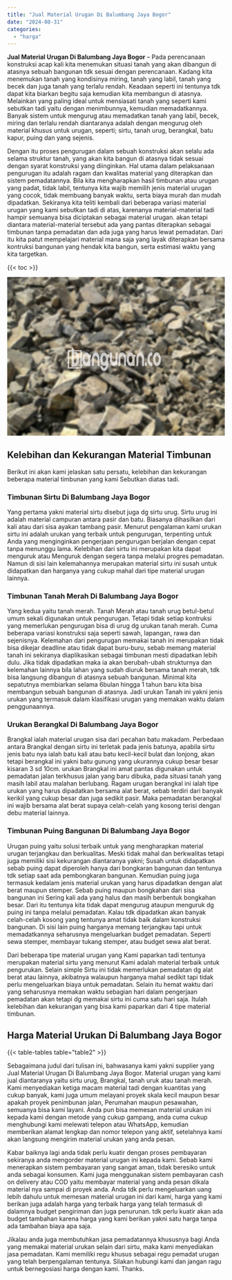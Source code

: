 ```yaml
---
title: "Jual Material Urugan Di Balumbang Jaya Bogor"
date: "2024-08-31"
categories: 
  - "harga"
---
```


**Jual Material Urugan Di Balumbang Jaya Bogor** – Pada perencanaan konstruksi acap kali kita menemukan situasi tanah yang akan dibangun di atasnya sebuah bangunan tdk sesuai dengan perencanaan. Kadang kita menemukan tanah yang kondisinya miring, tanah yang labil, tanah yang becek dan juga tanah yang terlalu rendah. Keadaan seperti ini tentunya tdk dapat kita biarkan begitu saja kemudian kita membangun di atasnya. Melainkan yang paling ideal untuk mensiasati tanah yang seperti kami sebutkan tadi yaitu dengan menimbunnya, kemudian memadatkannya. Banyak sistem untuk mengurug atau memadatkan tanah yang labil, becek, miring dan terlalu rendah diantaranya adalah dengan mengurug oleh material khusus untuk urugan, seperti; sirtu, tanah urug, berangkal, batu kapur, puing dan yang sejenis.

Dengan itu proses pengurugan dalam sebuah konstruksi akan selalu ada selama struktur tanah, yang akan kita bangun di atasnya tidak sesuai dengan syarat konstruksi yang diinginkan. Hal utama dalam pelaksanaan pengurugan itu adalah ragam dan kwalitas material yang diterapkan dan sistem pemadatannya. Bila kita mengharapkan hasil timbunan atau urugan yang padat, tidak labil, tentunya kita wajib memilih jenis material urugan yang cocok, tidak membuang banyak waktu, serta biaya murah dan mudah dipadatkan. Sekiranya kita teliti kembali dari beberapa variasi material urugan yang kami sebutkan tadi di atas, karenanya material-material tadi hampir semuanya bisa diciptakan sebagai material urugan. akan tetapi diantara material-material tersebut ada yang pantas diterapkan sebagai timbunan tanpa pemadatan dan ada juga yang harus lewat pemadatan. Dari itu kita patut mempelajari material mana saja yang layak diterapkan bersama kontruksi bangunan yang hendak kita bangun, serta estimasi waktu yang kita targetkan.

{{< toc >}}

![Jual Material Urugan Di Balumbang Jaya Bogor](/images/jual-urugan-38.png)

## Kelebihan dan Kekurangan Material Timbunan

Berikut ini akan kami jelaskan satu persatu, kelebihan dan kekurangan beberapa material timbunan yang kami Sebutkan diatas tadi.

### Timbunan Sirtu Di Balumbang Jaya Bogor

Yang pertama yakni material sirtu disebut juga dg sirtu urug. Sirtu urug ini adalah material campuran antara pasir dan batu. Biasanya dihasilkan dari kali atau dari sisa ayakan tambang pasir. Menurut pengalaman kami urukan sirtu ini adalah urukan yang terbaik untuk pengurugan, terpenting untuk Anda yang menginginkan pengerjaan pengurugan berjalan dengan cepat tanpa menunggu lama. Kelebihan dari sirtu ini merupakan kita dapat menguruk atau Menguruk dengan segera tanpa melalui progres pemadatan. Namun di sisi lain kelemahannya merupakan material sirtu ini susah untuk didapatkan dan harganya yang cukup mahal dari tipe material urugan lainnya.

### Timbunan Tanah Merah Di Balumbang Jaya Bogor

Yang kedua yaitu tanah merah. Tanah Merah atau tanah urug betul-betul umum sekali digunakan untuk pengurugan. Tetapi tidak setiap kontruksi yang memerlukan pengurugan bisa di urug dg urukan tanah merah. Cuma beberapa variasi konstruksi saja seperti sawah, lapangan, rawa dan sejenisnya. Kelemahan dari pengurugan memakai tanah ini merupakan tidak bisa dikejar deadline atau tidak dapat buru-buru, sebab memang material tanah ini sekiranya diaplikasikan sebagai timbunan mesti dipadatkan lebih dulu. Jika tidak dipadatkan maka ia akan berubah-ubah strukturnya dan kelemahan lainnya bila lahan yang sudah diuruk bersama tanah merah, tdk bisa langsung dibangun di atasnya sebuah bangunan. Minimal kita sepatutnya membiarkan selama 6bulan hingga 1 tahun baru kita bisa membangun sebuah bangunan di atasnya. Jadi urukan Tanah ini yakni jenis urukan yang termasuk dalam klasifikasi urugan yang memakan waktu dalam penggunaannya.

### Urukan Berangkal Di Balumbang Jaya Bogor

Brangkal ialah material urugan sisa dari pecahan batu makadam. Perbedaan antara Brangkal dengan sirtu ini terletak pada jenis batunya, apabila sirtu jenis batu nya ialah batu kali atau batu kecil-kecil bulat dan lonjong, akan tetapi berangkal ini yakni batu gunung yang ukurannya cukup besar besar kisaran 3 sd 10cm. urukan Brangkal ini amat pantas digunakan untuk pemadatan jalan terkhusus jalan yang baru dibuka, pada situasi tanah yang masih labil atau malahan berlubang. Ragam urugan berangkal ini ialah tipe urukan yang harus dipadatkan bersama alat berat, sebab terdiri dari banyak kerikil yang cukup besar dan juga sedikit pasir. Maka pemadatan berangkal ini wajib bersama alat berat supaya celah-celah yang kosong terisi dengan debu material lainnya.

### Timbunan Puing Bangunan Di Balumbang Jaya Bogor

Urugan puing yaitu solusi terbaik untuk yang mengharapkan material urugan terjangkau dan berkualitas. Meski tidak mahal dan berkwalitas tetapi juga memiliki sisi kekurangan diantaranya yakni; Susah untuk didapatkan sebab puing dapat diperoleh hanya dari bongkaran bangunan dan tentunya tdk setiap saat ada pembongkaran bangunan. Kemudian puing juga termasuk kedalam jenis material urukan yang harus dipadatkan dengan alat berat maupun stemper. Sebab puing maupun bongkahan dari sisa bangunan ini Sering kali ada yang halus dan masih berbentuk bongkahan besar. Dari itu tentunya kita tidak dapat mengurug ataupun menguruk dg puing ini tanpa melalui pemadatan. Kalau tdk dipadatkan akan banyak celah-celah kosong yang tentunya amat tidak baik dalam konstruksi bangunan. Di sisi lain puing harganya memang terjangkau tapi untuk memadatkannya seharusnya mengeluarkan budget pemadatan. Seperti sewa stemper, membayar tukang stemper, atau budget sewa alat berat.

Dari beberapa tipe material urugan yang Kami paparkan tadi tentunya merupakan material sirtu yang menurut Kami adalah material terbaik untuk pengurukan. Selain simple Sirtu ini tidak memerlukan pemadatan dg alat berat atau lainnya, akibatnya walaupun harganya mahal sedikit tapi tidak perlu mengeluarkan biaya untuk pemadatan. Selain itu hemat waktu dari yang seharusnya memakan waktu sebagian hari dalam pengerjaan pemadatan akan tetapi dg memakai sirtu ini cuma satu hari saja. Itulah kelebihan dan kekurangan yang bisa kami paparkan dari 4 tipe material timbunan.

## Harga Material Urukan Di Balumbang Jaya Bogor

{{< table-tables table="table2" >}}

Sebagaimana judul dari tulisan ini, bahwasanya kami yakni supplier yang Jual Material Urugan Di Balumbang Jaya Bogor. Material urugan yang kami jual diantaranya yaitu sirtu urug, Brangkal, tanah uruk atau tanah merah. Kami menyediakan ketiga macam material tadi dengan kuantitas yang cukup banyak, kami juga umum melayani proyek skala kecil maupun besar apakah proyek penimbunan jalan, Perumahan maupun pesawahan, semuanya bisa kami layani. Anda pun bisa memesan material urukan ini kepada kami dengan metode yang cukup gampang, anda cuma cukup menghubungi kami melewati telepon atau WhatsApp, kemudian memberikan alamat lengkap dan nomor telepon yang aktif, setelahnya kami akan langsung mengirim material urukan yang anda pesan.

Kabar baiknya lagi anda tidak perlu kuatir dengan proses pembayaran sekiranya anda mengorder material urugan ini kepada kami. Sebab kami menerapkan sistem pembayaran yang sangat aman, tidak beresiko untuk anda sebagai konsumen. Kami juga menggunakan sistem pembayaran cash on delivery atau COD yaitu membayar material yang anda pesan dikala material nya sampai di proyek anda. Anda tdk perlu mengeluarkan uang lebih dahulu untuk memesan material urugan ini dari kami, harga yang kami berikan juga adalah harga yang terbaik harga yang telah termasuk di dalamnya budget pengiriman dan juga penurunan. tdk perlu kuatir akan ada budget tambahan karena harga yang kami berikan yakni satu harga tanpa ada tambahan biaya apa saja.

Jikalau anda juga membutuhkan jasa pemadatannya khususnya bagi Anda yang memakai material urukan selain dari sirtu, maka kami menyediakan jasa pemadatan. Kami memiliki regu khusus sebagai regu pemadat urugan yang telah berpengalaman tentunya. Silakan hubungi kami dan jangan ragu untuk bernegosiasi harga dengan kami. Thanks.
